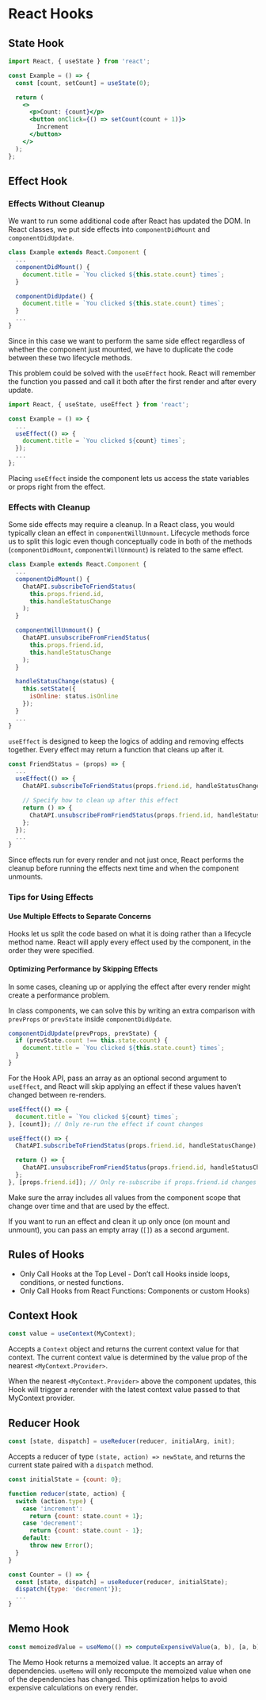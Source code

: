 # React Hooks

## State Hook

```jsx
import React, { useState } from 'react';

const Example = () => {
  const [count, setCount] = useState(0);

  return (
    <>
      <p>Count: {count}</p>
      <button onClick={() => setCount(count + 1)}>
        Increment
      </button>
    </>
  );
};
```

## Effect Hook

### Effects Without Cleanup

We want to run some additional code after React has updated the DOM. In React classes, we put side effects into `componentDidMount` and `componentDidUpdate`.

```jsx
class Example extends React.Component {
  ...
  componentDidMount() {
    document.title = `You clicked ${this.state.count} times`;
  }

  componentDidUpdate() {
    document.title = `You clicked ${this.state.count} times`;
  }
  ...
}
```

Since in this case we want to perform the same side effect regardless of whether the component just mounted, we have to duplicate the code between these two lifecycle methods.

This problem could be solved with the `useEffect` hook. React will remember the function you passed and call it both after the first render and after every update.

```jsx
import React, { useState, useEffect } from 'react';

const Example = () => {
  ...
  useEffect(() => {
    document.title = `You clicked ${count} times`;
  });
  ...
};
```

Placing `useEffect` inside the component lets us access the state variables or props right from the effect.

### Effects with Cleanup

Some side effects may require a cleanup. In a React class, you would typically clean an effect in `componentWillUnmount`. Lifecycle methods force us to split this logic even though conceptually code in both of the methods (`componentDidMount`, `componentWillUnmount`) is related to the same effect.

```jsx
class Example extends React.Component {
  ...
  componentDidMount() {
    ChatAPI.subscribeToFriendStatus(
      this.props.friend.id,
      this.handleStatusChange
    );
  }

  componentWillUnmount() {
    ChatAPI.unsubscribeFromFriendStatus(
      this.props.friend.id,
      this.handleStatusChange
    );
  }

  handleStatusChange(status) {
    this.setState({
      isOnline: status.isOnline
    });
  }
  ...
}
```

`useEffect` is designed to keep the logics of adding and removing effects together. Every effect may return a function that cleans up after it.

```jsx
const FriendStatus = (props) => {
  ...
  useEffect(() => {
    ChatAPI.subscribeToFriendStatus(props.friend.id, handleStatusChange);

    // Specify how to clean up after this effect
    return () => {
      ChatAPI.unsubscribeFromFriendStatus(props.friend.id, handleStatusChange);
    };
  });
  ...
}
```

Since effects run for every render and not just once, React performs the cleanup before running the effects next time and when the component unmounts.

### Tips for Using Effects

#### Use Multiple Effects to Separate Concerns

Hooks let us split the code based on what it is doing rather than a lifecycle method name. React will apply every effect used by the component, in the order they were specified.

#### Optimizing Performance by Skipping Effects

In some cases, cleaning up or applying the effect after every render might create a performance problem.

In class components, we can solve this by writing an extra comparison with `prevProps` or `prevState` inside `componentDidUpdate`.

```jsx
componentDidUpdate(prevProps, prevState) {
  if (prevState.count !== this.state.count) {
    document.title = `You clicked ${this.state.count} times`;
  }
}
```

For the Hook API, pass an array as an optional second argument to `useEffect`, and React will skip applying an effect if these values haven’t changed between re-renders.

```jsx
useEffect(() => {
  document.title = `You clicked ${count} times`;
}, [count]); // Only re-run the effect if count changes

useEffect(() => {
  ChatAPI.subscribeToFriendStatus(props.friend.id, handleStatusChange);

  return () => {
    ChatAPI.unsubscribeFromFriendStatus(props.friend.id, handleStatusChange);
  };
}, [props.friend.id]); // Only re-subscribe if props.friend.id changes
```

Make sure the array includes all values from the component scope that change over time and that are used by the effect.

If you want to run an effect and clean it up only once (on mount and unmount), you can pass an empty array (`[]`) as a second argument.

## Rules of Hooks

- Only Call Hooks at the Top Level - Don’t call Hooks inside loops, conditions, or nested functions.
- Only Call Hooks from React Functions: Components or custom Hooks)

## Context Hook

```jsx
const value = useContext(MyContext);
```

Accepts a `Context` object and returns the current context value for that context. The current context value is determined by the value prop of the nearest `<MyContext.Provider>`.

When the nearest `<MyContext.Provider>` above the component updates, this Hook will trigger a rerender with the latest context value passed to that MyContext provider.

## Reducer Hook

```jsx
const [state, dispatch] = useReducer(reducer, initialArg, init);
```

Accepts a reducer of type `(state, action) => newState`, and returns the current state paired with a `dispatch` method.

```jsx
const initialState = {count: 0};

function reducer(state, action) {
  switch (action.type) {
    case 'increment':
      return {count: state.count + 1};
    case 'decrement':
      return {count: state.count - 1};
    default:
      throw new Error();
  }
}

const Counter = () => {
  const [state, dispatch] = useReducer(reducer, initialState);
  dispatch({type: 'decrement'});
  ...
}
```

## Memo Hook

```jsx
const memoizedValue = useMemo(() => computeExpensiveValue(a, b), [a, b]);
```

The Memo Hook returns a memoized value. It accepts an array of dependencies. `useMemo` will only recompute the memoized value when one of the dependencies has changed. This optimization helps to avoid expensive calculations on every render.
